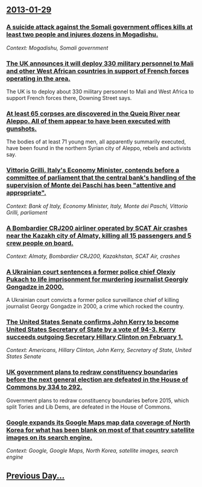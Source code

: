 ## [2013-01-29](/news/2013/01/29/index.md)

### [A suicide attack against the Somali government offices kills at least two people and injures dozens in Mogadishu. ](/news/2013/01/29/a-suicide-attack-against-the-somali-government-offices-kills-at-least-two-people-and-injures-dozens-in-mogadishu.md)
_Context: Mogadishu, Somali government_

### [The UK announces it will deploy 330 military personnel to Mali and other West African countries in support of French forces operating in the area. ](/news/2013/01/29/the-uk-announces-it-will-deploy-330-military-personnel-to-mali-and-other-west-african-countries-in-support-of-french-forces-operating-in-the.md)
The UK is to deploy about 330 military personnel to Mali and West Africa to support French forces there, Downing Street says.

### [At least 65 corpses are discovered in the Queiq River near Aleppo. All of them appear to have been executed with gunshots. ](/news/2013/01/29/at-least-65-corpses-are-discovered-in-the-queiq-river-near-aleppo-all-of-them-appear-to-have-been-executed-with-gunshots.md)
The bodies of at least 71 young men, all apparently summarily executed, have been found in the northern Syrian city of Aleppo, rebels and activists say.

### [Vittorio Grilli, Italy's Economy Minister, contends before a committee of parliament that the central bank's handling of the supervision of Monte dei Paschi has been "attentive and appropriate". ](/news/2013/01/29/vittorio-grilli-italy-s-economy-minister-contends-before-a-committee-of-parliament-that-the-central-bank-s-handling-of-the-supervision-of.md)
_Context: Bank of Italy, Economy Minister, Italy, Monte dei Paschi, Vittorio Grilli, parliament_

### [A Bombardier CRJ200 airliner operated by SCAT Air crashes near the Kazakh city of Almaty, killing all 15 passengers and 5 crew people on board. ](/news/2013/01/29/a-bombardier-crj200-airliner-operated-by-scat-air-crashes-near-the-kazakh-city-of-almaty-killing-all-15-passengers-and-5-crew-people-on-boa.md)
_Context: Almaty, Bombardier CRJ200, Kazakhstan, SCAT Air, crashes_

### [A Ukrainian court sentences a former police chief Olexiy Pukach to life imprisonment for murdering journalist Georgiy Gongadze in 2000. ](/news/2013/01/29/a-ukrainian-court-sentences-a-former-police-chief-olexiy-pukach-to-life-imprisonment-for-murdering-journalist-georgiy-gongadze-in-2000.md)
A Ukrainian court convicts a former police surveillance chief of killing journalist Georgy Gongadze in 2000, a crime which rocked the country.

### [The United States Senate confirms John Kerry to become United States Secretary of State by a vote of 94-3. Kerry succeeds outgoing Secretary Hillary Clinton on February 1. ](/news/2013/01/29/the-united-states-senate-confirms-john-kerry-to-become-united-states-secretary-of-state-by-a-vote-of-94a3-kerry-succeeds-outgoing-secreta.md)
_Context: Americans, Hillary Clinton, John Kerry, Secretary of State, United States Senate_

### [UK government plans to redraw constituency boundaries before the next general election are defeated in the House of Commons by 334 to 292. ](/news/2013/01/29/uk-government-plans-to-redraw-constituency-boundaries-before-the-next-general-election-are-defeated-in-the-house-of-commons-by-334-to-292.md)
Government plans to redraw constituency boundaries before 2015, which split Tories and Lib Dems, are defeated in the House of Commons.

### [Google expands its Google Maps map data coverage of North Korea for what has been blank on most of that country satellite images on its search engine. ](/news/2013/01/29/google-expands-its-google-maps-map-data-coverage-of-north-korea-for-what-has-been-blank-on-most-of-that-country-satellite-images-on-its-sear.md)
_Context: Google, Google Maps, North Korea, satellite images, search engine_

## [Previous Day...](/news/2013/01/28/index.md)

